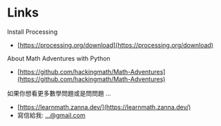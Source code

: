 # Links

Install Processing

* [https://processing.org/download](https://processing.org/download)

About Math Adventures with Python

* [https://github.com/hackingmath/Math-Adventures](https://github.com/hackingmath/Math-Adventures)

如果你想看更多數學問題或是問問題 ...

* [https://learnmath.zanna.dev/](https://learnmath.zanna.dev/)
* 寫信給我: ...@gmail.com
